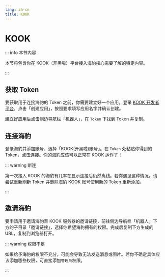 ```yaml
---
lang: zh-cn
title: KOOK
---
```


# KOOK

::: info 本节内容

本节将包含你在 KOOK（开黑啦）平台接入海豹核心需要了解的特定内容。

:::

## 获取 Token

要获取用于连接海豹的 Token 之前，你需要建立好一个应用。登录 [KOOK 开发者平台](https://developer.kookapp.cn/app/index)，点击「创建应用」，按照要求填写应用名字并确认创建。

建立好应用后点击侧边导航栏「机器人」，在 `Token` 下找到 Token 并复制。

## 连接海豹

登录海豹并添加账号，选择「KOOK(开黑啦)账号」。在 `Token` 处粘贴你得到的 Token，点击连接。你的海豹应该可以正常在 KOOK 运作了！

::: warning 断连

第一次接入 KOOK 的海豹有几率在显示连接后仍然离线。若你遇见这种情况，请尝试重新刷新 Token 并删除海豹 KOOK 账号使用新的 Token 重新添加。

:::

## 邀请海豹

要申请用于邀请海豹至 KOOK 服务器的邀请链接，前往侧边导航栏「机器人」下方的子目录「邀请链接」，选择你希望海豹拥有的权限。完成后复制下方生成的 URL，复制到浏览器打开。

::: warning 权限不足

如果给予海豹的权限不充分，可能会导致无法发送消息或图片。若你不确定具体应该添加哪些权限，可直接添加`管理员`权限。

:::
